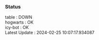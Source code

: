 ### Status


table : DOWN  
hogwarts : OK  
icy-bot : OK  
Latest Update : 2024-02-25 10:07:17.934087
